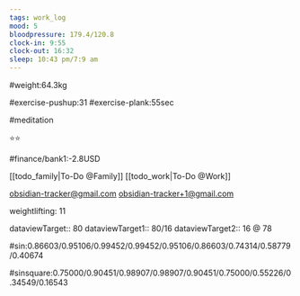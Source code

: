 ```yaml
---
tags: work_log
mood: 5
bloodpressure: 179.4/120.8
clock-in: 9:55
clock-out: 16:32
sleep: 10:43 pm/7:9 am
---
```


#weight:64.3kg

#exercise-pushup:31
#exercise-plank:55sec

#meditation

⭐⭐

#finance/bank1:-2.8USD

[[todo_family|To-Do @Family]]
[[todo_work|To-Do @Work]]

obsidian-tracker@gmail.com
obsidian-tracker+1@gmail.com

weightlifting: 11

dataviewTarget:: 80
dataviewTarget1:: 80/16
dataviewTarget2:: 16 @ 78

#sin:0.86603/0.95106/0.99452/0.99452/0.95106/0.86603/0.74314/0.58779/0.40674

#sinsquare:0.75000/0.90451/0.98907/0.98907/0.90451/0.75000/0.55226/0.34549/0.16543


